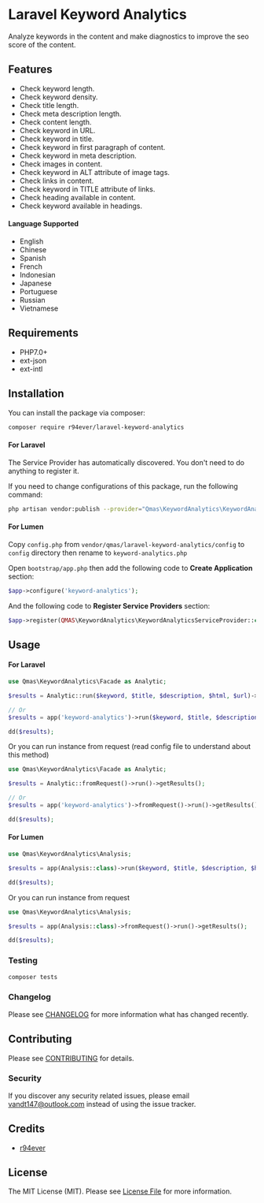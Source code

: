 # Laravel Keyword Analytics

Analyze keywords in the content and make diagnostics to improve the seo score of the content.

## Features

- Check keyword length.
- Check keyword density.
- Check title length.
- Check meta description length.
- Check content length.
- Check keyword in URL.
- Check keyword in title.
- Check keyword in first paragraph of content.
- Check keyword in meta description.
- Check images in content.
- Check keyword in ALT attribute of image tags.
- Check links in content.
- Check keyword in TITLE attribute of links.
- Check heading available in content.
- Check keyword available in headings.

#### Language Supported

- English
- Chinese
- Spanish
- French
- Indonesian
- Japanese
- Portuguese
- Russian
- Vietnamese

## Requirements

- PHP7.0+
- ext-json
- ext-intl

## Installation

You can install the package via composer:

```bash
composer require r94ever/laravel-keyword-analytics
```

#### For Laravel

The Service Provider has automatically discovered. You don't need to do anything to register it.

If you need to change configurations of this package, run the following command:

```bash
php artisan vendor:publish --provider="Qmas\KeywordAnalytics\KeywordAnalyticsServiceProvider"
```
#### For Lumen

Copy `config.php` from `vendor/qmas/laravel-keyword-analytics/config` to `config` directory then rename to `keyword-analytics.php`

Open `bootstrap/app.php` then add the following code to **Create Application** section:

```php
$app->configure('keyword-analytics');
```

And the following code to **Register Service Providers** section:

```php
$app->register(QMAS\KeywordAnalytics\KeywordAnalyticsServiceProvider::class);
```

## Usage

#### For Laravel

```php
use Qmas\KeywordAnalytics\Facade as Analytic;

$results = Analytic::run($keyword, $title, $description, $html, $url)->getResults();

// Or
$results = app('keyword-analytics')->run($keyword, $title, $description, $html, $url)->getResults();

dd($results);
```

Or you can run instance from request (read config file to understand about this method)

```php
use Qmas\KeywordAnalytics\Facade as Analytic;

$results = Analytic::fromRequest()->run()->getResults();

// Or
$results = app('keyword-analytics')->fromRequest()->run()->getResults();

dd($results);
```

#### For Lumen

```php
use Qmas\KeywordAnalytics\Analysis;

$results = app(Analysis::class)->run($keyword, $title, $description, $html, $url)->getResults();

dd($results);
```

Or you can run instance from request

```php
use Qmas\KeywordAnalytics\Analysis;

$results = app(Analysis::class)->fromRequest()->run()->getResults();

dd($results);
````

### Testing

```bash
composer tests
```

### Changelog

Please see [CHANGELOG](CHANGELOG.md) for more information what has changed recently.

## Contributing

Please see [CONTRIBUTING](CONTRIBUTING.md) for details.

### Security

If you discover any security related issues, please email vandt147@outlook.com instead of using the issue tracker.

## Credits

-   [r94ever](https://github.com/r94ever)

## License

The MIT License (MIT). Please see [License File](LICENSE.md) for more information.

